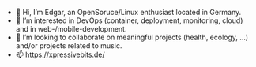 - 👋 Hi, I’m Edgar, an OpenSoruce/Linux enthusiast located in Germany.
- 👀 I’m interested in DevOps (container, deployment, monitoring, cloud) and in web-/mobile-development.
- 💞️ I’m looking to collaborate on meaningful projects (health, ecology, ...) and/or projects related to music.
- 📫 https://xpressivebits.de/

<!---
edgecode/edgecode is a ✨ special ✨ repository because its `README.md` (this file) appears on your GitHub profile.
You can click the Preview link to take a look at your changes.
--->
